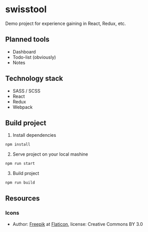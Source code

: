 # swisstool
Demo project for experience gaining in React, Redux, etc.

## Planned tools
- Dashboard
- Todo-list (obviously)
- Notes

## Technology stack
- SASS / SCSS
- React
- Redux
- Webpack

## Build project

1. Install dependencies
```bash
npm install
```

2. Serve project on your local mashine
```bash
npm run start
```

3. Build project
```bash
npm run build
```

## Resources

### Icons

- Author: [Freepik][Freepik] at [Flaticon][Flaticon], license: Creative Commons BY 3.0

[Freepik]: http://www.freepik.com
[Flaticon]: https://www.flaticon.com